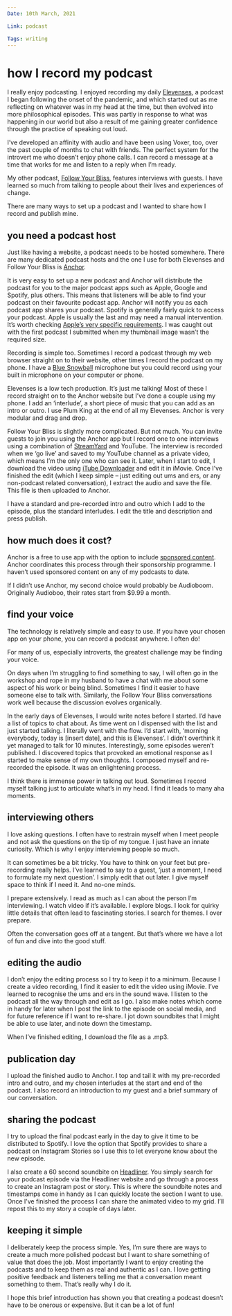 ```yaml
---
Date: 10th March, 2021

Link: podcast

Tags: writing
---
```


# how I record my podcast

I really enjoy podcasting. I enjoyed recording my daily [Elevenses](https://anchor.fm/elevenses), a podcast I began following the onset of the pandemic, and which started out as me reflecting on whatever was in my head at the time, but then evolved into more philosophical episodes. This was partly in response to what was happening in our world but also a result of me gaining greater confidence through the practice of speaking out loud.

I’ve developed an affinity with audio and have been using Voxer, too, over the past couple of months to chat with friends. The perfect system for the introvert me who doesn’t enjoy phone calls. I can record a message at a time that works for me and listen to a reply when I’m ready.

My other podcast, [Follow Your Bliss](https://anchor.fm/followyourbliss), features interviews with guests. I have learned so much from talking to people about their lives and experiences of change.

There are many ways to set up a podcast and I wanted to share how I record and publish mine.

## you need a podcast host

Just like having a website, a podcast needs to be hosted somewhere. There are many dedicated podcast hosts and the one I use for both Elevenses and Follow Your Bliss is [Anchor](https://anchor.fm/).

It is very easy to set up a new podcast and Anchor will distribute the podcast for you to the major podcast apps such as Apple, Google and Spotify, plus others. This means that listeners will be able to find your podcast on their favourite podcast app. Anchor will notify you as each podcast app shares your podcast. Spotify is generally fairly quick to access your podcast. Apple is usually the last and may need a manual intervention. It’s worth checking [Apple’s very specific requirements](https://itunespartner.apple.com/podcasts/articles/creating-your-show_requirements). I was caught out with the first podcast I submitted when my thumbnail image wasn’t the required size.

Recording is simple too. Sometimes I record a podcast through my web browser straight on to their website, other times I record the podcast on my phone. I have a [Blue Snowball](https://amzn.to/2Xxw5UI) microphone but you could record using your built in microphone on your computer or phone.

Elevenses is a low tech production. It’s just me talking! Most of these I record straight on to the Anchor website but I’ve done a couple using my phone. I add an ‘interlude’, a short piece of music that you can add as an intro or outro. I use Plum King at the end of all my Elevenses. Anchor is very modular and drag and drop.

Follow Your Bliss is slightly more complicated. But not much. You can invite guests to join you using the Anchor app but I record one to one interviews using a combination of [StreamYard](https://streamyard.com/) and YouTube. The interview is recorded when we ‘go live’ and saved to my YouTube channel as a private video, which means I’m the only one who can see it. Later, when I start to edit, I download the video using [iTube Downloader](https://www.alphasoftware.co/itubedownloader/) and edit it in iMovie. Once I’ve finished the edit (which I keep simple – just editing out ums and ers, or any non-podcast related conversation), I extract the audio and save the file. This file is then uploaded to Anchor.

I have a standard and pre-recorded intro and outro which I add to the episode, plus the standard interludes. I edit the title and description and press publish.

## how much does it cost?

Anchor is a free to use app with the option to include [sponsored content](https://anchor.fm/sponsorships). Anchor coordinates this process through their sponsorship programme. I haven’t used sponsored content on any of my podcasts to date.

If I didn’t use Anchor, my second choice would probably be Audioboom. Originally Audioboo, their rates start from $9.99 a month.

## find your voice

The technology is relatively simple and easy to use. If you have your chosen app on your phone, you can record a podcast anywhere. I often do!

For many of us, especially introverts, the greatest challenge may be finding your voice.

On days when I’m struggling to find something to say, I will often go in the workshop and rope in my husband to have a chat with me about some aspect of his work or being blind. Sometimes I find it easier to have someone else to talk with. Similarly, the Follow Your Bliss conversations work well because the discussion evolves organically.

In the early days of Elevenses, I would write notes before I started. I’d have a list of topics to chat about. As time went on I dispensed with the list and just started talking. I literally went with the flow. I’d start with, ‘morning everybody, today is [insert date], and this is Elevenses’. I didn’t overthink it yet managed to talk for 10 minutes. Interestingly, some episodes weren’t published. I discovered topics that provoked an emotional response as I started to make sense of my own thoughts. I composed myself and re-recorded the episode. It was an enlightening process.

I think there is immense power in talking out loud. Sometimes I record myself talking just to articulate what’s in my head. I find it leads to many aha moments.

## interviewing others

I love asking questions. I often have to restrain myself when I meet people and not ask the questions on the tip of my tongue. I just have an innate curiosity. Which is why I enjoy interviewing people so much.

It can sometimes be a bit tricky. You have to think on your feet but pre-recording really helps. I’ve learned to say to a guest, ‘just a moment, I need to formulate my next question’. I simply edit that out later. I give myself space to think if I need it. And no-one minds.

I prepare extensively. I read as much as I can about the person I’m interviewing. I watch video if it’s available. I explore blogs. I look for quirky little details that often lead to fascinating stories. I search for themes. I over prepare.

Often the conversation goes off at a tangent. But that’s where we have a lot of fun and dive into the good stuff.

## editing the audio

I don’t enjoy the editing process so I try to keep it to a minimum. Because I create a video recording, I find it easier to edit the video using iMovie. I’ve learned to recognise the ums and ers in the sound wave. I listen to the podcast all the way through and edit as I go. I also make notes which come in handy for later when I post the link to the episode on social media, and for future reference if I want to re-share. I jot down soundbites that I might be able to use later, and note down the timestamp.

When I’ve finished editing, I download the file as a .mp3.

## publication day

I upload the finished audio to Anchor. I top and tail it with my pre-recorded intro and outro, and my chosen interludes at the start and end of the podcast. I also record an introduction to my guest and a brief summary of our conversation.

## sharing the podcast

I try to upload the final podcast early in the day to give it time to be distributed to Spotify. I love the option that Spotify provides to share a podcast on Instagram Stories so I use this to let everyone know about the new episode.

I also create a 60 second soundbite on [Headliner](https://www.headliner.app/). You simply search for your podcast episode via the Headliner website and go through a process to create an Instagram post or story. This is where the soundbite notes and timestamps come in handy as I can quickly locate the section I want to use. Once I’ve finished the process I can share the animated video to my grid. I’ll repost this to my story a couple of days later.

## keeping it simple

I deliberately keep the process simple. Yes, I’m sure there are ways to create a much more polished podcast but I want to share something of value that does the job. Most importantly I want to enjoy creating the podcasts and to keep them as real and authentic as I can. I love getting positive feedback and listeners telling me that a conversation meant something to them. That’s really why I do it.

I hope this brief introduction has shown you that creating a podcast doesn’t have to be onerous or expensive. But it can be a lot of fun!